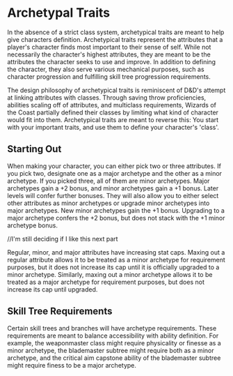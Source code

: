 # Archetypal Traits

In the absence of a strict class system, archetypical traits are meant to help give characters definition. Archetypical traits represent the attributes that a player's character finds most important to their sense of self. While not necessarily the character's highest attributes, they are meant to be the attributes the character seeks to use and improve. In addition to defining the character, they also serve various mechanical purposes, such as character progression and fulfilling skill tree progression requirements.

The design philosophy of archetypical traits is reminiscent of D&D's attempt at linking attributes with classes. Through saving throw proficiencies, abilities scaling off of attributes, and multiclass requirements, Wizards of the Coast partially defined their classes by limiting what kind of character would fit into them. Archetypical traits are meant to reverse this: You start with your important traits, and use them to define your character's 'class'.

## Starting Out

When making your character, you can either pick two or three attributes. If you pick two, designate one as a major archetype and the other as a minor archetype. If you picked three, all of them are minor archetypes. Major archetypes gain a +2 bonus, and minor archetypes gain a +1 bonus. Later levels will confer further bonuses. They will also allow you to either select other attributes as minor archetypes or upgrade minor archetypes into major archetypes. New minor archetypes gain the +1 bonus. Upgrading to a major archetype confers the +2 bonus, but does not stack with the +1 minor archetype bonus.

//I'm still deciding if I like this next part

Regular, minor, and major attributes have increasing stat caps. Maxing out a regular attribute allows it to be treated as a minor archetype for requirement purposes, but it does not increase its cap until it is officially upgraded to a minor archetype. Similarly, maxing out a minor archetype allows it to be treated as a major archetype for requirement purposes, but does not increase its cap until upgraded.

## Skill Tree Requirements

Certain skill trees and branches will have archetype requirements. These requirements are meant to balance accessibility with ability definition. For example, the weaponmaster class might require physicality or finesse as a minor archetype, the blademaster subtree might require both as a minor archetype, and the critical aim capstone ability of the blademaster subtree might require finess to be a major archetype.
